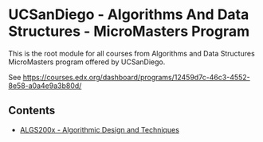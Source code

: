 # UCSanDiego - Algorithms And Data Structures - MicroMasters Program
This is the root module for all courses from Algorithms and Data Structures MicroMasters program offered by UCSanDiego.

See https://courses.edx.org/dashboard/programs/12459d7c-46c3-4552-8e58-a0a4e9a3b80d/

## Contents
- [ALGS200x - Algorithmic Design and Techniques](./ALGS200x/README.md)

